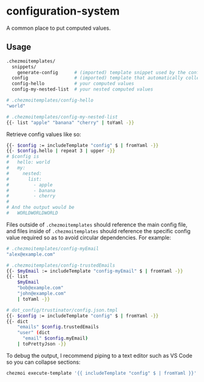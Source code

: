 # configuration-system

A common place to put computed values.

## Usage

```sh
.chezmoitemplates/
  snippets/
    generate-config      # (imported) template snippet used by the configuration system
  config                 # (imported) template that automatically collects all computed config values, output is formatted as yaml
  config-hello           # your computed values
  config-my-nested-list  # your nested computed values

# .chezmoitemplates/config-hello
"world"

# .chezmoitemplates/config-my-nested-list
{{- list "apple" "banana" "cherry" | toYaml -}}
```

Retrieve config values like so:

```sh
{{- $config := includeTemplate "config" $ | fromYaml -}}
{{- $config.hello | repeat 3 | upper -}}
# $config is
#   hello: world
#   my:
#     nested:
#       list:
#         - apple
#         - banana
#         - cherry
# 
# And the output would be
#   WORLDWORLDWORLD
```

Files outside of `.chezmoitemplates` should reference the main config file, and files inside of `.chezmoitemplates` should reference the specific config value required so as to avoid circular dependencies. For example:

```sh
# .chezmoitemplates/config-myEmail
"alex@example.com"

# .chezmoitemplates/config-trustedEmails
{{- $myEmail := includeTemplate "config-myEmail" $ | fromYaml -}}
{{- list
    $myEmail
    "bob@example.com"
    "john@example.com"
    | toYaml -}}

# dot_config/trustinator/config.json.tmpl
{{- $config := includeTemplate "config" $ | fromYaml -}}
{{- dict
    "emails" $config.trustedEmails
    "user" (dict
      "email" $config.myEmail)
    | toPrettyJson -}}
```

To debug the output, I recommend piping to a text editor such as VS Code so you can collapse sections:

```sh
chezmoi execute-template '{{ includeTemplate "config" $ | fromYaml }}' | code -
```
